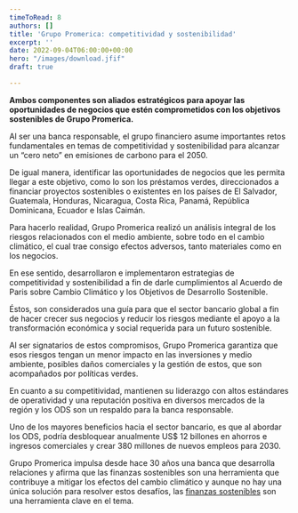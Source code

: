 ```yaml
---
timeToRead: 8
authors: []
title: 'Grupo Promerica: competitividad y sostenibilidad'
excerpt: ''
date: 2022-09-04T06:00:00+00:00
hero: "/images/download.jfif"
draft: true

---
```

**Ambos componentes son aliados estratégicos para apoyar las oportunidades de negocios que estén comprometidos con los objetivos sostenibles de Grupo Promerica.**

Al ser una banca responsable, el grupo financiero asume importantes retos fundamentales en temas de competitividad y sostenibilidad para alcanzar un “cero neto” en emisiones de carbono para el 2050.

De igual manera, identificar las oportunidades de negocios que les permita llegar a este objetivo, como lo son los préstamos verdes, direccionados a financiar proyectos sostenibles o existentes en los países de El Salvador, Guatemala, Honduras, Nicaragua, Costa Rica, Panamá, República Dominicana, Ecuador e Islas Caimán.

Para hacerlo realidad, Grupo Promerica realizó un análisis integral de los riesgos relacionados con el medio ambiente, sobre todo en el cambio climático, el cual trae consigo efectos adversos, tanto materiales como en los negocios.

En ese sentido, desarrollaron e implementaron estrategias de competitividad y sostenibilidad a fin de darle cumplimientos al Acuerdo de Paris sobre Cambio Climático y los Objetivos de Desarrollo Sostenible.

Éstos, son considerados una guía para que el sector bancario global a fin de hacer crecer sus negocios y reducir los riesgos mediante el apoyo a la transformación económica y social requerida para un futuro sostenible.

Al ser signatarios de estos compromisos, Grupo Promerica garantiza que esos riesgos tengan un menor impacto en las inversiones y medio ambiente, posibles daños comerciales y la gestión de estos, que son acompañados por políticas verdes.

En cuanto a su competitividad, mantienen su liderazgo con altos estándares de operatividad y una reputación positiva en diversos mercados de la región y los ODS son un respaldo para la banca responsable.

Uno de los mayores beneficios hacia el sector bancario, es que al abordar los ODS, podría desbloquear anualmente US$ 12 billones en ahorros e ingresos comerciales y crear 380 millones de nuevos empleos para 2030.

Grupo Promerica impulsa desde hace 30 años una banca que desarrolla relaciones y afirma que las finanzas sostenibles son una herramienta que contribuye a mitigar los efectos del cambio climático y aunque no hay una única solución para resolver estos desafíos, las [finanzas sostenibles](https://www.santander.com/es/stories/que-son-las-finanzas-sostenibles-o-asg) son una herramienta clave en el tema.